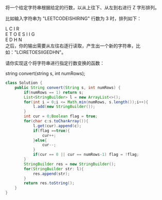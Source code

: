 将一个给定字符串根据给定的行数，以从上往下、从左到右进行 Z 字形排列。  

比如输入字符串为 "LEETCODEISHIRING" 行数为 3 时，排列如下：  

L   C   I   R  
E T O E S I I G  
E   D   H   N  
之后，你的输出需要从左往右逐行读取，产生出一个新的字符串，比如："LCIRETOESIIGEDHN"。  

请你实现这个将字符串进行指定行数变换的函数：  

string convert(string s, int numRows);
```Java
class Solution {
    public String convert(String s, int numRows) {
        if(numRows == 1) return s;
        List<StringBuilder> l = new ArrayList<>();
        for(int i = 0;i <= Math.min(numRows, s.length());i++){
            l.add(new StringBuilder());
        }
        int cur = 0;Boolean flag = true;
        for(char c:s.toCharArray()){
            l.get(cur).append(c);
            if(flag ==true){
                cur++;
            }else{
                cur--;
            }
            if(cur == 0 || cur == numRows-1) flag = !flag;
        }
        StringBuilder res = new StringBuilder();
        for(StringBuilder str: l){
            res.append(str);
        }
        return res.toString();
    }
}
```
